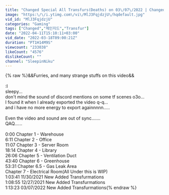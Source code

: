 ```yaml
---
title: "Changed Special All Transfurs(Deaths) on 03\/07\/2022 | Changed Special [All Transfurmations]"
image: "https:\/\/i.ytimg.com\/vi\/MlJ3FqjdzjU\/hqdefault.jpg"
vid_id: "MlJ3FqjdzjU"
categories: "Gaming"
tags: ["Changed","체인지드","Transfur"]
date: "2022-04-11T15:10:11+03:00"
vid_date: "2022-03-18T09:00:21Z"
duration: "PT1H14M9S"
viewcount: "233038"
likeCount: "4576"
dislikeCount: ""
channel: "SleepinNiku"
---
```

{% raw %}&amp;&amp;Furries, and many strange stuffs on this video&amp;&amp;<br /><br />:I<br />sleepy...<br />don't mind the sound of discord mentions on some tf scenes o3o...<br />I found it when I already exported the video q-q...<br />and i have no more energy to export againnnnn.....<br /><br />Even the video and sound are out of sync.......<br />QAQ......<br /><br />0:00 Chapter 1 - Warehouse<br />6:11 Chapter 2 - Office<br />11:07 Chapter 3 - Server Room<br />18:14 Chapter 4 - Library<br />26:06 Chapter 5 - Ventilation Duct<br />43:40 Chapter 6 - Greenhouse<br />53:31 Chapter 6.5 - Gas Leak Area<br />Chapter 7 - Electrical Room(All Under this is WIP)<br />1:03:41 11/30/2021 New Added Transfurmations<br />1:08:55 12/27/2021 New Added Transfurmations<br />1:13:23 03/07/2022 New Added Transfurmations{% endraw %}
